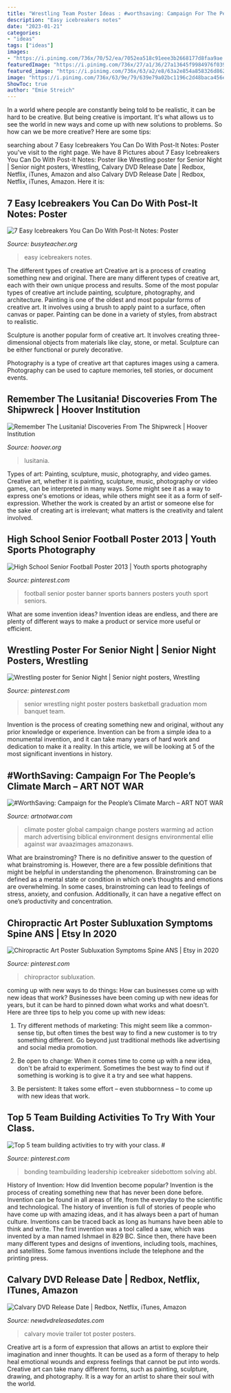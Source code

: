 ```yaml
---
title: "Wrestling Team Poster Ideas : #worthsaving: Campaign For The People’s Climate March – Art Not War"
description: "Easy icebreakers notes"
date: "2023-01-21"
categories:
- "ideas"
tags: ["ideas"]
images:
- "https://i.pinimg.com/736x/70/52/ea/7052ea518c91eee3b2668177d8faa9ae.jpg"
featuredImage: "https://i.pinimg.com/736x/27/a1/36/27a13645f9984976f039f63b41b2dbcf--football-gift-football-posters.jpg"
featured_image: "https://i.pinimg.com/736x/63/a2/e8/63a2e854a858326d8628f126cf5b2b25--senior-poster-ideas-wrestling-banquet-ideas.jpg"
image: "https://i.pinimg.com/736x/63/9e/79/639e79a02bc1196c2d48baca456e5885.jpg"
ShowToc: true
author: "Emie Streich"
---
```



In a world where people are constantly being told to be realistic, it can be hard to be creative. But being creative is important. It's what allows us to see the world in new ways and come up with new solutions to problems. So how can we be more creative? Here are some tips:

	

		
searching about 7 Easy Icebreakers You Can Do With Post-It Notes: Poster you've visit to the right page. We have 8 Pictures about 7 Easy Icebreakers You Can Do With Post-It Notes: Poster like Wrestling poster for Senior Night | Senior night posters, Wrestling, Calvary DVD Release Date | Redbox, Netflix, iTunes, Amazon and also Calvary DVD Release Date | Redbox, Netflix, iTunes, Amazon. Here it is:
		
    
## 7 Easy Icebreakers You Can Do With Post-It Notes: Poster

<img loading=lazy src="http://busyteacher.org/uploads/posts/2012-08/1344737148_post-its-poster1-web.jpg" onerror="this.onerror=null;this.src='https://tse3.mm.bing.net/th?id=OIP.yGUtqdpiprjzNyCt_VTFZQHaKe&amp;pid=15.1';" alt="7 Easy Icebreakers You Can Do With Post-It Notes: Poster">

_Source: busyteacher.org_

>easy icebreakers notes. 

	

The different types of creative art
Creative art is a process of creating something new and original. There are many different types of creative art, each with their own unique process and results. Some of the most popular types of creative art include painting, sculpture, photography, and architecture.
Painting is one of the oldest and most popular forms of creative art. It involves using a brush to apply paint to a surface, often canvas or paper. Painting can be done in a variety of styles, from abstract to realistic.

Sculpture is another popular form of creative art. It involves creating three-dimensional objects from materials like clay, stone, or metal. Sculpture can be either functional or purely decorative.

Photography is a type of creative art that captures images using a camera. Photography can be used to capture memories, tell stories, or document events.

    
## Remember The Lusitania! Discoveries From The Shipwreck | Hoover Institution

<img loading=lazy src="https://www.hoover.org/sites/default/files/poster_uk_00524.jpg" onerror="this.onerror=null;this.src='https://tse2.mm.bing.net/th?id=OIP.iaSuNq48LqLZ-5myg8SiKgAAAA&amp;pid=15.1';" alt="Remember The Lusitania! Discoveries From The Shipwreck | Hoover Institution">

_Source: hoover.org_

>lusitania. 

	

Types of art: Painting, sculpture, music, photography, and video games.
Creative art, whether it is painting, sculpture, music, photography or video games, can be interpreted in many ways. Some might see it as a way to express one's emotions or ideas, while others might see it as a form of self-expression. Whether the work is created by an artist or someone else for the sake of creating art is irrelevant; what matters is the creativity and talent involved.

    
## High School Senior Football Poster 2013 | Youth Sports Photography

<img loading=lazy src="https://i.pinimg.com/736x/27/a1/36/27a13645f9984976f039f63b41b2dbcf--football-gift-football-posters.jpg" onerror="this.onerror=null;this.src='https://tse1.mm.bing.net/th?id=OIP.MJowHbYZKGciXzbb0VzZ2wHaLu&amp;pid=15.1';" alt="High School Senior Football Poster 2013 | Youth sports photography">

_Source: pinterest.com_

>football senior poster banner sports banners posters youth sport seniors. 

	

What are some invention ideas?
Invention ideas are endless, and there are plenty of different ways to make a product or service more useful or efficient.

    
## Wrestling Poster For Senior Night | Senior Night Posters, Wrestling

<img loading=lazy src="https://i.pinimg.com/736x/63/a2/e8/63a2e854a858326d8628f126cf5b2b25--senior-poster-ideas-wrestling-banquet-ideas.jpg" onerror="this.onerror=null;this.src='https://tse1.mm.bing.net/th?id=OIP.YozY3sEMsMWoyJm258x8JQHaFj&amp;pid=15.1';" alt="Wrestling poster for Senior Night | Senior night posters, Wrestling">

_Source: pinterest.com_

>senior wrestling night poster posters basketball graduation mom banquet team. 

	

Invention is the process of creating something new and original, without any prior knowledge or experience. Invention can be from a simple idea to a monumental invention, and it can take many years of hard work and dedication to make it a reality. In this article, we will be looking at 5 of the most significant inventions in history.

    
## #WorthSaving: Campaign For The People’s Climate March – ART NOT WAR

<img loading=lazy src="https://artnotwar.com/wp-content/uploads/2015/01/6_Ellie_AkiraOhiso.jpg" onerror="this.onerror=null;this.src='https://tse4.mm.bing.net/th?id=OIP.VMFdOb-Ud6pMyoMc_8BZSgHaLc&amp;pid=15.1';" alt="#WorthSaving: Campaign for the People’s Climate March – ART NOT WAR">

_Source: artnotwar.com_

>climate poster global campaign change posters warming ad action march advertising biblical environment designs environmental ellie against war avaazimages amazonaws. 

	

What are brainstroming?
There is no definitive answer to the question of what brainstroming is. However, there are a few possible definitions that might be helpful in understanding the phenomenon. Brainstroming can be defined as a mental state or condition in which one’s thoughts and emotions are overwhelming. In some cases, brainstroming can lead to feelings of stress, anxiety, and confusion. Additionally, it can have a negative effect on one’s productivity and concentration.

    
## Chiropractic Art Poster Subluxation Symptoms Spine ANS | Etsy In 2020

<img loading=lazy src="https://i.pinimg.com/736x/70/52/ea/7052ea518c91eee3b2668177d8faa9ae.jpg" onerror="this.onerror=null;this.src='https://tse3.mm.bing.net/th?id=OIP.ph6Fkwk59Ms9ANtsBuxmbgHaFy&amp;pid=15.1';" alt="Chiropractic Art Poster Subluxation Symptoms Spine ANS | Etsy in 2020">

_Source: pinterest.com_

>chiropractor subluxation. 

	

coming up with new ways to do things: How can businesses come up with new ideas that work?
Businesses have been coming up with new ideas for years, but it can be hard to pinned down what works and what doesn't. Here are three tips to help you come up with new ideas: 
1. Try different methods of marketing: This might seem like a common-sense tip, but often times the best way to find a new customer is to try something different. Go beyond just traditional methods like advertising and social media promotion. 

2. Be open to change: When it comes time to come up with a new idea, don't be afraid to experiment. Sometimes the best way to find out if something is working is to give it a try and see what happens. 

3. Be persistent: It takes some effort – even stubbornness – to come up with new ideas that work.

    
## Top 5 Team Building Activities To Try With Your Class. #

<img loading=lazy src="https://i.pinimg.com/736x/63/9e/79/639e79a02bc1196c2d48baca456e5885.jpg" onerror="this.onerror=null;this.src='https://tse4.mm.bing.net/th?id=OIP.STDWJlcRdWHKa64JT9VBJwHaKe&amp;pid=15.1';" alt="Top 5 team building activities to try with your class. #">

_Source: pinterest.com_

>bonding teambuilding leadership icebreaker sidebottom solving abl. 

	

History of Invention: How did Invention become popular?
Invention is the process of creating something new that has never been done before. Invention can be found in all areas of life, from the everyday to the scientific and technological. The history of invention is full of stories of people who have come up with amazing ideas, and it has always been a part of human culture. Inventions can be traced back as long as humans have been able to think and write. The first invention was a tool called a saw, which was invented by a man named Ishmael in 829 BC. Since then, there have been many different types and designs of inventions, including tools, machines, and satellites. Some famous inventions include the telephone and the printing press.

    
## Calvary DVD Release Date | Redbox, Netflix, ITunes, Amazon

<img loading=lazy src="http://www.newdvdreleasedates.com/images/posters/large/calvary-2014-03.jpg" onerror="this.onerror=null;this.src='https://tse4.mm.bing.net/th?id=OIP.iZ_jpN9IibY9jOdecikVCgHaKe&amp;pid=15.1';" alt="Calvary DVD Release Date | Redbox, Netflix, iTunes, Amazon">

_Source: newdvdreleasedates.com_

>calvary movie trailer tot poster posters. 

	

Creative art is a form of expression that allows an artist to explore their imagination and inner thoughts. It can be used as a form of therapy to help heal emotional wounds and express feelings that cannot be put into words. Creative art can take many different forms, such as painting, sculpture, drawing, and photography. It is a way for an artist to share their soul with the world.

